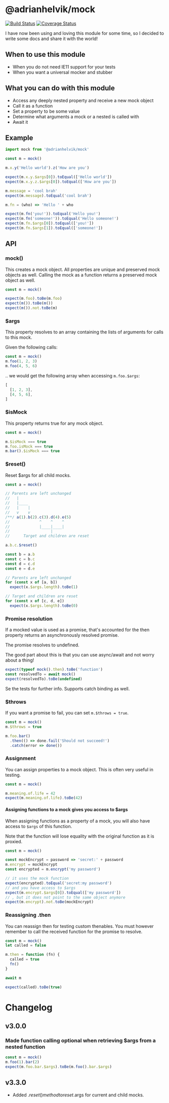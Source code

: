 # @adrianhelvik/mock

[![Build Status](https://travis-ci.org/adrianhelvik/mock.svg?branch=master)](https://travis-ci.org/adrianhelvik/mock)
[![Coverage Status](https://coveralls.io/repos/github/adrianhelvik/mock/badge.svg?branch=master)](https://coveralls.io/github/adrianhelvik/mock?branch=master)

I have now been using and loving this module for some time,
so I decided to write some docs and share it with the world!

## When to use this module
- When you do not need IE11 support for your tests
- When you want a universal mocker and stubber

## What you can do with this module
- Access any deeply nested property and receive a new mock object
- Call it as a function
- Set a property to be some value
- Determine what arguments a mock or a nested is called with
- Await it

## Example

```javascript
import mock from '@adrianhelvik/mock'

const m = mock()

m.x.y('Hello world').z('How are you')

expect(m.x.y.$args[0]).toEqual(['Hello world'])
expect(m.x.y.z.$args[0]).toEqual(['How are you'])

m.message = 'cool brah'
expect(m.message).toEqual('cool brah')

m.fn = (who) => 'Hello ' + who

expect(m.fn('you!')).toEqual('Hello you!')
expect(m.fn('someone!')).toEqual('Hello someone!')
expect(m.fn.$args[0]).toEqual(['you!'])
expect(m.fn.$args[1]).toEqual(['someone!'])
```

## API

### mock()

This creates a mock object. All properties are unique and preserved
mock objects as well. Calling the mock as a function returns a
preserved mock object as well.

```javascript
const m = mock()

expect(m.foo).toBe(m.foo)
expect(m()).toBe(m())
expect(m()).not.toBe(m)
```

### $args
This property resolves to an array containing the lists
of arguments for calls to this mock.

Given the following calls:

```javascript
const m = mock()
m.foo(1, 2, 3)
m.foo(4, 5, 6)
```

.. we would get the following array when accessing `m.foo.$args`:

```javascript
[
  [1, 2, 3],
  [4, 5, 6],
]
```

### $isMock
This property returns true for any mock object.

```javascript
const m = mock()

m.$isMock === true
m.foo.isMock === true
m.bar().$isMock === true
```

### $reset()
Reset $args for all child mocks.

```javascript
const a = mock()

// Parents are left unchanged
//   |
//   |____
//   |    |
//   v    v
/**/ a(1).b(2).c(3).d(4).e(5)
//             ^    ^    ^
//             |____|____|
//                  |
//      Target and children are reset

a.b.c.$reset()

const b = a.b
const c = b.c
const d = c.d
const e = d.e

// Parents are left unchanged
for (const x of [a, b])
  expect(x.$args.length).toBe(1)

// Target and children are reset
for (const x of [c, d, e])
  expect(x.$args.length).toBe(0)
```

### Promise resolution

If a mocked value is used as a promise, that's accounted for
the then property returns an asynchronously resolved promise.

The promise resolves to undefined.

The good part about this is that you can use async/await and
not worry about a thing!

```javascript
expect(typeof mock().then).toBe('function')
const resolvedTo = await mock()
expect(resolvedTo).toBe(undefined)
```

Se the tests for further info. Supports catch binding as well.

### $throws
If you want a promise to fail, you can set `m.$throws = true`.

```javascript
const m = mock()
m.$throws = true

m.foo.bar()
  .then(() => done.fail('Should not succeed!')
  .catch(error => done())
```

### Assignment
You can assign properties to a mock object. This is often
very useful in testing.

```javascript
const m = mock()

m.meaning.of.life = 42
expect(m.meaning.of.life).toBe(42)
```

#### Assigning functions to a mock gives you access to $args
When assigning functions as a property of a mock, you will also
have access to `$args` of this function.

Note that the function will lose equality with the original
function as it is proxied.

```javascript
const m = mock()

const mockEncrypt = password => 'secret:' + password
m.encrypt = mockEncrypt
const encrypted = m.encrypt('my password')

// it uses the mock function
expect(encrypted).toEqual('secret:my password')
// and you have access to $args
expect(m.encrypt.$args[0]).toEqual(['my password'])
// , but it does not point to the same object anymore
expect(m.encrypt).not.toBe(mockEncrypt)
```

### Reassigning .then

You can reassign then for testing custom thenables. You must
however remember to call the received function for the promise
to resolve.

```javascript
const m = mock()
let called = false

m.then = function (fn) {
  called = true
  fn()
}

await m

expect(called).toBe(true)
```

# Changelog

## v3.0.0 

### Made function calling optional when retrieving $args from a nested function
```javascript
const m = mock()
m.foo(1).bar(2)
expect(m.foo.bar.$args).toBe(m.foo().bar.$args)
```

## v3.3.0
- Added .$reset() method to reset .$args for current and child mocks.
